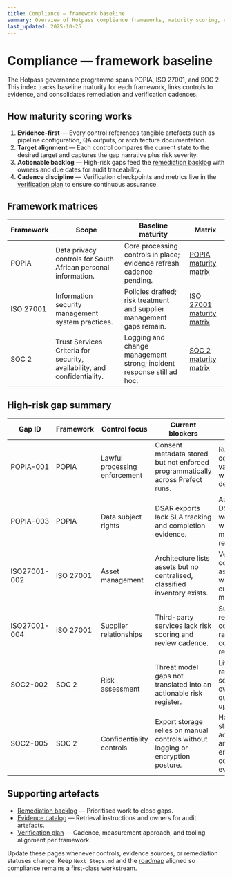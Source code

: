 ```yaml
---
title: Compliance — framework baseline
summary: Overview of Hotpass compliance frameworks, maturity scoring, evidence mapping, and remediation approach.
last_updated: 2025-10-25
---
```


# Compliance — framework baseline

The Hotpass governance programme spans POPIA, ISO 27001, and SOC 2. This index tracks baseline maturity for each framework, links controls to evidence, and consolidates remediation and verification cadences.

## How maturity scoring works

1. **Evidence-first** — Every control references tangible artefacts such as pipeline configuration, QA outputs, or architecture documentation.
2. **Target alignment** — Each control compares the current state to the desired target and captures the gap narrative plus risk severity.
3. **Actionable backlog** — High-risk gaps feed the [remediation backlog](./remediation-backlog.md) with owners and due dates for audit traceability.
4. **Cadence discipline** — Verification checkpoints and metrics live in the [verification plan](./verification-plan.md) to ensure continuous assurance.

## Framework matrices

| Framework | Scope | Baseline maturity | Matrix |
| --- | --- | --- | --- |
| POPIA | Data privacy controls for South African personal information. | Core processing controls in place; evidence refresh cadence pending. | [POPIA maturity matrix](./popia/maturity-matrix.md) |
| ISO 27001 | Information security management system practices. | Policies drafted; risk treatment and supplier management gaps remain. | [ISO 27001 maturity matrix](./iso-27001/maturity-matrix.md) |
| SOC 2 | Trust Services Criteria for security, availability, and confidentiality. | Logging and change management strong; incident response still ad hoc. | [SOC 2 maturity matrix](./soc2/maturity-matrix.md) |

## High-risk gap summary

| Gap ID | Framework | Control focus | Current blockers | Target outcome | Evidence pointers | Backlog reference |
| --- | --- | --- | --- | --- | --- | --- |
| POPIA-001 | POPIA | Lawful processing enforcement | Consent metadata stored but not enforced programmatically across Prefect runs. | Runtime consent validation with auditable decision logs. | [`src/hotpass/compliance.py`](../../src/hotpass/compliance.py); Prefect flow logs under `data/logs/prefect/`. | [Remediation backlog](./remediation-backlog.md#popia-001-automate-consent-validation) |
| POPIA-003 | POPIA | Data subject rights | DSAR exports lack SLA tracking and completion evidence. | Automated DSAR workflow with SLA metrics and retention log. | [`docs/reference/cli.md`](../reference/cli.md); upcoming DSAR register location (`data/compliance/dsar/`). | [Remediation backlog](./remediation-backlog.md#popia-003-implement-dsar-tracking) |
| ISO27001-002 | ISO 27001 | Asset management | Architecture lists assets but no centralised, classified inventory exists. | Version-controlled asset register with custodianship metadata. | [`docs/explanations/architecture.md`](../explanations/architecture.md); provisional asset extracts in `data/inventory/`. | [Remediation backlog](./remediation-backlog.md#iso27001-002-build-asset-register) |
| ISO27001-004 | ISO 27001 | Supplier relationships | Third-party services lack risk scoring and review cadence. | Supplier register covering risk ratings, contracts, review dates. | [`docs/metrics/metrics-plan.md`](../metrics/metrics-plan.md); procurement interviews notes in `docs/governance/`. | [Remediation backlog](./remediation-backlog.md#iso27001-004-define-supplier-risk-register) |
| SOC2-002 | SOC 2 | Risk assessment | Threat model gaps not translated into an actionable risk register. | Living risk register with scoring, owners, quarterly updates. | [`docs/security/threat-model.md`](../security/threat-model.md); future register path `docs/security/risk-register.md`. | [Remediation backlog](./remediation-backlog.md#soc2-002-maintain-risk-register) |
| SOC2-005 | SOC 2 | Confidentiality controls | Export storage relies on manual controls without logging or encryption posture. | Hardened storage with access logs and encryption configuration evidence. | [`docs/explanations/architecture.md`](../explanations/architecture.md); export job logs under `dist/logs/`. | [Remediation backlog](./remediation-backlog.md#soc2-005-harden-confidentiality-controls) |

## Supporting artefacts

- [Remediation backlog](./remediation-backlog.md) — Prioritised work to close gaps.
- [Evidence catalog](./evidence-catalog.md) — Retrieval instructions and owners for audit artefacts.
- [Verification plan](./verification-plan.md) — Cadence, measurement approach, and tooling alignment per framework.

Update these pages whenever controls, evidence sources, or remediation statuses change. Keep `Next_Steps.md` and the [roadmap](../roadmap.md) aligned so compliance remains a first-class workstream.
